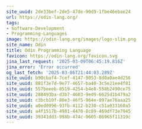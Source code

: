 ```yaml
---
site_uuid: 2de33bef-2de5-47de-90d9-1fbe46ebae24
url: https://odin-lang.org/
tags:
- Software-Development
- Programming-Languages
image: https://odin-lang.org/images/logo-slim.png
site_name: Odin
title: Odin Programming Language
favicon: https://odin-lang.org/favicon.svg
jina_last_request: '2025-03-09T06:45:19.816Z'
jina_error: 'Error occurred'
og_last_fetch: '2025-03-06T21:44:03.289Z'
site_uuid: b90cbaf4-7cef-4147-9053-8d0a0ae4d256
site_uuid: 881f3e7d-9e77-4657-ba40-3c5e21ee4f81
site_uuid: 557beeeb-8519-4254-b4e8-558b2490ce75
site_uuid: 288493ba-d3b7-4603-9ed9-6625d1b479a2
site_uuid: c3bcb10f-80e3-46f5-964e-097ae76aaa25
site_uuid: a0ed0996-93fb-4112-b230-c51a033160a5
site_uuid: a4f1517b-4981-4470-8c89-469df73e7945
site_uuid: 39341dd3-998b-474c-9605-86965f11319c
---
```


